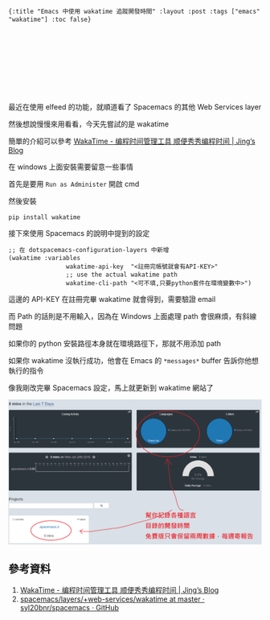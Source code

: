     {:title "Emacs 中使用 wakatime 追蹤開發時間" :layout :post :tags ["emacs" "wakatime"] :toc false}


# 　


## 　

最近在使用 elfeed 的功能，就順道看了 Spacemacs 的其他 Web Services layer

然後想說慢慢來用看看，今天先嘗試的是 wakatime

簡單的介紹可以參考 [ WakaTime - 编程时间管理工具 顺便秀秀编程时间 | Jing’s Blog ](http://www.iamlj.com/2016/07/recommend-tools-wakatime/)

在 windows 上面安裝需要留意一些事情

首先是要用 `Run as Administer` 開啟 cmd

然後安裝

    pip install wakatime

接下來使用 Spacemacs 的說明中提到的設定

    ;; 在 dotspacemacs-configuration-layers 中新增
    (wakatime :variables
                    wakatime-api-key  "<註冊完帳號就會有API-KEY>"
                    ;; use the actual wakatime path
                    wakatime-cli-path "<可不填,只要python套件在環境變數中>")

這邊的 API-KEY 在註冊完畢 wakatime 就會得到，需要驗證 email

而 Path 的話則是不用輸入，因為在 Windows 上面處理 path 會很麻煩，有斜線問題

如果你的 python 安裝路徑本身就在環境路徑下，那就不用添加 path

如果你 wakatime 沒執行成功，他會在 Emacs 的 `*messages*` buffer 告訴你他想執行的指令

像我剛改完畢 Spacemacs 設定，馬上就更新到 wakatime 網站了

![img](../../img/waaktime-try.png)


## 參考資料

1.  [ WakaTime - 编程时间管理工具 顺便秀秀编程时间 | Jing’s Blog ](http://www.iamlj.com/2016/07/recommend-tools-wakatime/)
2.  [spacemacs/layers/+web-services/wakatime at master · syl20bnr/spacemacs · GitHub](https://github.com/syl20bnr/spacemacs/tree/master/layers/%2Bweb-services/wakatime)
